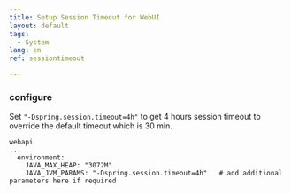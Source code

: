 ```yaml
---
title: Setup Session Timeout for WebUI
layout: default
tags:
  - System
lang: en
ref: sessiontimeout

---
```



### configure

Set `"-Dspring.session.timeout=4h"` to get 4 hours session timeout to override the default timeout which is 30 min.

```
webapi
...
  environment:
    JAVA_MAX_HEAP: "3072M"
    JAVA_JVM_PARAMS: "-Dspring.session.timeout=4h"   # add additional parameters here if required
```

